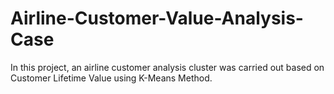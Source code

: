 # Airline-Customer-Value-Analysis-Case
In this project, an airline customer analysis cluster was carried out based on Customer Lifetime Value using K-Means Method.  
